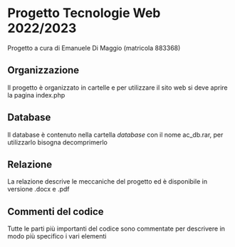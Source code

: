 # Progetto Tecnologie Web 2022/2023
Progetto a cura di Emanuele Di Maggio (matricola 883368)

## Organizzazione
Il progetto è organizzato in cartelle e per utilizzare il sito web si deve aprire la pagina index.php

## Database
Il database è contenuto nella cartella _database_ con il nome ac_db.rar, per utilizzarlo bisogna decomprimerlo

## Relazione
La relazione descrive le meccaniche del progetto ed è disponibile in versione .docx e .pdf

## Commenti del codice
Tutte le parti più importanti del codice sono commentate per descrivere in modo più specifico i vari elementi
